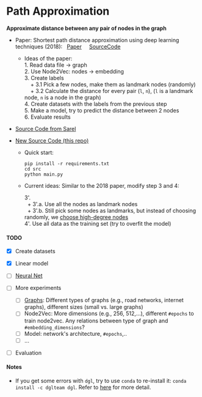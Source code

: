 # Path Approximation
**Approximate distance between any pair of nodes in the graph**

- Paper: Shortest path distance approximation using deep learning techniques (2018): &nbsp; [Paper](https://arxiv.org/abs/2002.05257) &nbsp;  &nbsp;   [SourceCode](https://github.com/nayash/shortest-distance-approx-deep-learning)

    + Ideas of the paper:<br>
      1\. Read data file -> graph<br>
      2\. Use Node2Vec: nodes -> embedding<br>
      3\. Create labels<br>
       &nbsp;  &nbsp;   \+ 3.1 Pick a few nodes, make them as landmark nodes (randomly)<br>
       &nbsp;  &nbsp; \+ 3.2 Calculate the distance for every pair (`l`, `n`),
        (`l` is a landmark node, `n` is a node in the graph)<br>
       4\. Create datasets with the labels from the previous step<br>
       5\. Make a model, try to predict the distance between 2 nodes<br>
       6\. Evaluate results<br>


- [Source Code from Sarel](https://github.com/kryptokommunist/path-length-approximation-deep-learning)
- [New Source Code (this repo)](https://github.com/BU-Lisp/dl-hyperbolic-random-graphs/tree/main/path_approximation)
  + Quick start:
  
    ```
    pip install -r requirements.txt
    cd src
    python main.py
    ```
  + Current ideas:
    Similar to the 2018 paper, modify step 3 and 4:

    3'. <br>
          &nbsp;   + 3'.a. Use all the nodes as landmark nodes<br>
          &nbsp;   + 3'.b. Still pick some nodes as landmarks, but instead of choosing randomly, we [choose high-degree nodes](https://www.microsoft.com/en-us/research/wp-content/uploads/2016/02/msr-tr-2009-84.pdf) <br>
    4'. Use all data as the training set (try to overfit the model)


#### TODO
- [x] Create datasets 
- [x] Linear model
- [ ] [Neural Net](https://github.com/BU-Lisp/dl-hyperbolic-random-graphs/blob/main/path_approximation/src/models.py)
- [ ] More experiments 
  - [ ] [Graphs](https://networkrepository.com): Different types of graphs (e.g., road networks, internet graphs), different sizes (small vs. large graphs)
  - [ ] Node2Vec: More dimensions (e.g., 256, 512,...), different `#epochs` to train node2vec. Any relations between type of graph and `#embedding_dimensions`?
  - [ ] Model: network's architecture, `#epochs`,..
  - [ ] ...
- [ ] Evaluation


#### Notes
- If you get some errors with `dgl`, try to use `conda` to re-install it:
`conda install -c dglteam dgl`.
Refer to [here](https://docs.dgl.ai/en/0.7.x/install/index.html) for more detail.
